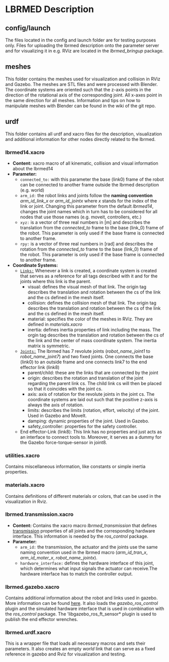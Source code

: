 # LBRMED Description
## config/launch
The files located in the config and launch folder are for testing purposes only. 
Files for uploading the lbrmed description onto the parameter server and for visualizing
it in e.g. RViz are located in the *lbrmed_bringup* package. 

## meshes
This folder contains the meshes used for visualization and collision in RViz and Gazebo.
The meshes are STL files and were processed with Blender. The coordinate systems are oriented such
that the z-axis points in the direction of the rotational axis of the corresponding joint. All x-axes
point in the same direction for all meshes. Information and tips on how to manipulate meshes with Blender
can be found in the wiki of the git repo.

## urdf
This folder contains all urdf and xacro files for the description, visualization and additional information
for other nodes directly related to the lbrmed. 

### lbrmed14.xacro

- **Content:** xacro macro of all kinematic, collision and visual information about the lbrmed14 
- **Parameter:** 
    - `connected_to:` with this parameter the base (link0) frame of the robot can be connected to another frame outside the lbrmed description (e.g. world)
    - `arm_id:` the robot links and joints follow the **naming convention** *arm_id_link_x* or *arm_id_jointx* where *x* stands for the index of the link or joint. Changing this parameter from the default *lbrmed14*, changes the joint names which in turn has to be considered for all nodes that use those names (e.g. moveit, controllers, etc.)
    - `xyz:` is a vector of three real numbers in [m] and describes the translation from the *connected_to* frame to the base (link_0) frame of the robot. This parameter is only used if the base frame is connected to another frame.
    - `rpy:` is a vector of three real numbers in [rad] and describes the rotation from the *connected_to* frame to the base (link_0) frame of the robot. This parameter is only used if the base frame is connected to another frame.
- **Coordinate Systems:**
    - [`Links:`](http://wiki.ros.org/urdf/XML/link) Whenever a link is created, a coordinate system is created that serves as a reference for all tags described with it and for the joints where this link is the parent.
        - visual: defines the visual mesh of that link. The origin tag describes the translation and rotation between the cs of the link and the cs defined in the mesh itself.
        - collision: defines the collision mesh of that link. The origin tag describes the translation and rotation between the cs of the link and the cs defined in the mesh itself.
        - material: specifies the color of the meshes in RViz. They are defined in *materials.xacro*
        - inertia: defines inertia properties of link including the mass. The orgin tag describes the translation and rotation between the cs of the link and the center of mass coordinate system. The inertia matrix is symmetric.
    - [`Joints:`](http://wiki.ros.org/urdf/XML/joint) The lbrmed has 7 revolute joints (*robot_name_joint1* to *robot_name_joint7*) and two fixed joints. One connects the base (link0) to an outside frame and one connects link7 to the end effector link (link8)
        - parent/child: these are the links that are connected by the joint
        - origin: describes the rotation and translation of the joint regarding the parent link cs. The child link cs will then be placed so that it coincides with the joint cs.
        - axis: axis of rotation for the revolute joints in the joint cs. The coordinate systems are laid out such that the positive z-axis is always the axis of rotation.
        - limits: describes the limits (rotation, effort, velocity) of the joint. Used in Gazebo and MoveIt.
        - damping: dynamic properties of the joint. Used in Gazebo.
        - safety_controller: properties for the safety controller.
    - End effector-Link (link8): This link has no properties and just acts as an interface to connect tools to. Moreover, it serves as a dummy for the Gazebo force-torque-sensor in joint8.

### utilities.xacro

Contains miscellaneous information, like constants or simple inertia properties.

### materials.xacro

Contains definitions of different materials or colors, that can be used in the visualization in Rviz.

### lbrmed.transmission.xacro

- **Content:** Contains the xacro macro *lbrmed_transmission* that defines [transmission](http://wiki.ros.org/urdf/XML/Transmission) properties of all joints and the corresponding hardware interface. This information is needed by the *ros_control* package.
- **Parameter:** 
    - `arm_id:` the transmission, the actuator and the joints use the same naming convention used in the lbrmed macro (*arm_id_tran_x*, *arm_id_moter_x*, *robot_name_jointx*).
    - `hardware_interface:` defines the hardware interface of this joint, which determines what input signals the actuator can receive.The hardware interface has to match the controller output.

### lbrmed.gazebo.xacro

Contains additional information about the robot and links used in gazebo. 
More information can be found [here](http://gazebosim.org/tutorials?tut=ros_urdf&cat=connect_ros). 
It also loads the _gazebo\_ros\_control_ plugin and the simulated hardware interface that is used in combination with the *ros_control* package.
The 'libgazebo_ros_ft_sensor* plugin is used to publish the end effector wrenches.

### lbrmed.urdf.xacro

This is a wrapper file that loads all necessary macros and sets their parameters. It also creates an empty _world_ link that can serve as a fixed reference in gazebo and Rviz for visualization and testing. 

